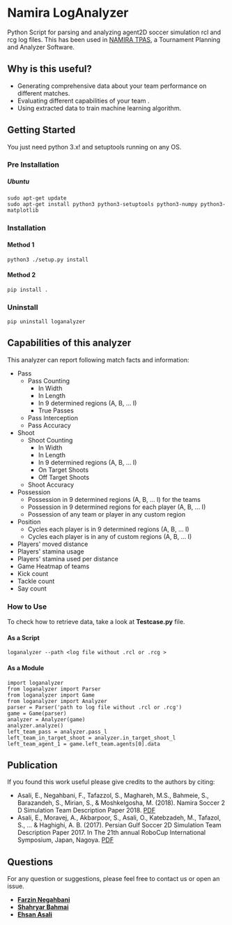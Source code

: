 # Namira LogAnalyzer

Python Script for parsing and analyzing agent2D soccer simulation rcl and rcg log files. This has been used in [NAMIRA TPAS](https://github.com/Farzin-Negahbani/Namira_TPAS),
a Tournament Planning and Analyzer Software.

## Why is this useful?

- Generating comprehensive data about your team performance on different matches.
- Evaluating different capabilities of your team .
- Using extracted data to train machine learning algorithm.

## Getting Started

You just need python 3.x! and setuptools running on any OS.

### Pre Installation

##### Ubuntu

    sudo apt-get update
    sudo apt-get install python3 python3-setuptools python3-numpy python3-matplotlib

### Installation

#### Method 1

    python3 ./setup.py install

#### Method 2

    pip install .

### Uninstall

    pip uninstall loganalyzer

## Capabilities of this analyzer

This analyzer can report following match facts and information:

- Pass
  - Pass Counting
    - In Width
    - In Length
    - In 9 determined regions (A, B, ... I)
    - True Passes
  - Pass Interception
  - Pass Accuracy
- Shoot
  - Shoot Counting
    - In Width
    - In Length
    - In 9 determined regions (A, B, ... I)
    - On Target Shoots
    - Off Target Shoots
  - Shoot Accuracy
- Possession
  - Possession in 9 determined regions (A, B, ... I) for the teams
  - Possession in 9 determined regions for each player (A, B, ... I)
  - Possession of any team or player in any custom region
- Position
  - Cycles each player is in 9 determined regions (A, B, ... I)
  - Cycles each player is in any of custom regions (A, B, ... I)
- Players' moved distance
- Players' stamina usage
- Players' stamina used per distance
- Game Heatmap of teams
- Kick count
- Tackle count
- Say count

### How to Use

To check how to retrieve data, take a look at **Testcase.py** file.

#### As a Script

    loganalyzer --path <log file without .rcl or .rcg >

#### As a Module

    import loganalyzer
    from loganalyzer import Parser
    from loganalyzer import Game
    from loganalyzer import Analyzer
    parser = Parser('path to log file without .rcl or .rcg')
    game = Game(parser)
    analyzer = Analyzer(game)
    analyzer.analyze()
    left_team_pass = analyzer.pass_l
    left_team_in_target_shoot = analyzer.in_target_shoot_l
    left_team_agent_1 = game.left_team.agents[0].data

## Publication

If you found this work useful please give credits to the authors by citing:

- Asali, E., Negahbani, F., Tafazzol, S., Maghareh, M.S., Bahmeie, S., Barazandeh, S., Mirian, S., & Moshkelgosha, M. (2018). Namira Soccer 2 D Simulation Team Description Paper 2018. [PDF](https://archive.robocup.info/Soccer/Simulation/2D/TDPs/RoboCup/2018/Namira_SS2D_RC2018_TDP.pdf)
- Asali, E., Moravej, A., Akbarpoor, S., Asali, O., Katebzadeh, M., Tafazol, S., ... & Haghighi, A. B. (2017). Persian Gulf Soccer 2D Simulation Team Description Paper 2017. In The 21th annual RoboCup International Symposium, Japan, Nagoya. [PDF](https://www.robocup2017.org/file/symposium/soccer_sim_2D/TDP_PersianGulf.pdf)

## Questions

For any question or suggestions, please feel free to contact us or open an issue.

- **[Farzin Negahbani](mailto:farzin.negahbani@gmail.com)**
- **[Shahryar Bahmai](mailto:shahryarbahmeie@gmail.com)**
- **[Ehsan Asali](mailto:ehsanasali@uga.edu)**

